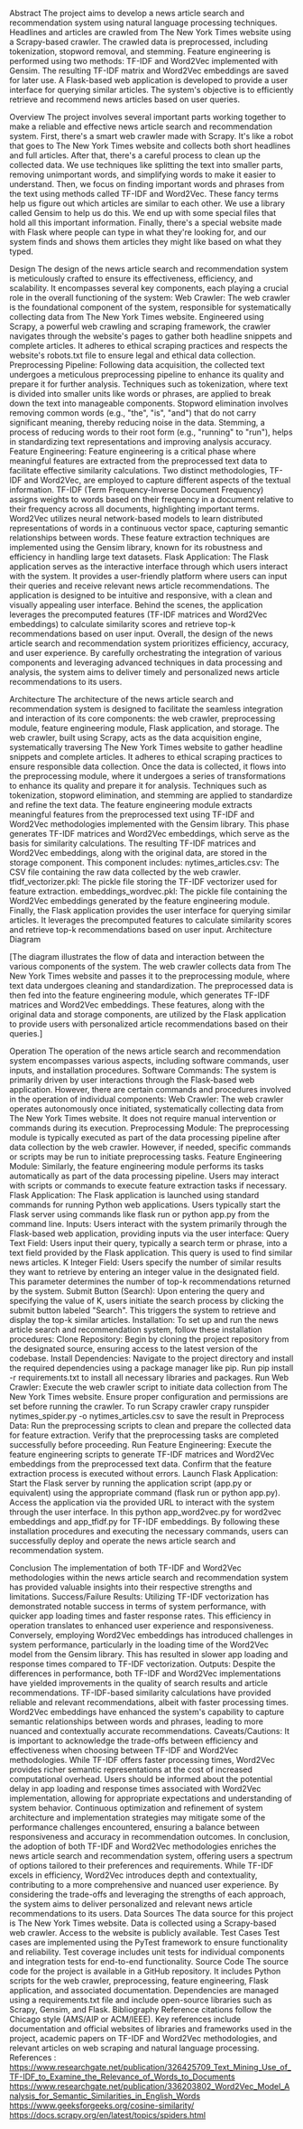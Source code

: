 Abstract
The project aims to develop a news article search and recommendation system using natural language processing techniques. Headlines and articles are crawled from The New York Times website using a Scrapy-based crawler. The crawled data is preprocessed, including tokenization, stopword removal, and stemming. Feature engineering is performed using two methods: TF-IDF and Word2Vec implemented with Gensim. The resulting TF-IDF matrix and Word2Vec embeddings are saved for later use. A Flask-based web application is developed to provide a user interface for querying similar articles. The system's objective is to efficiently retrieve and recommend news articles based on user queries.

Overview
The project involves several important parts working together to make a reliable and effective news article search and recommendation system. First, there's a smart web crawler made with Scrapy. It's like a robot that goes to The New York Times website and collects both short headlines and full articles. After that, there's a careful process to clean up the collected data. We use techniques like splitting the text into smaller parts, removing unimportant words, and simplifying words to make it easier to understand. Then, we focus on finding important words and phrases from the text using methods called TF-IDF and Word2Vec. These fancy terms help us figure out which articles are similar to each other. We use a library called Gensim to help us do this. We end up with some special files that hold all this important information. Finally, there's a special website made with Flask where people can type in what they're looking for, and our system finds and shows them articles they might like based on what they typed.

Design
The design of the news article search and recommendation system is meticulously crafted to ensure its effectiveness, efficiency, and scalability. It encompasses several key components, each playing a crucial role in the overall functioning of the system:
Web Crawler:
The web crawler is the foundational component of the system, responsible for systematically collecting data from The New York Times website.
Engineered using Scrapy, a powerful web crawling and scraping framework, the crawler navigates through the website's pages to gather both headline snippets and complete articles.
It adheres to ethical scraping practices and respects the website's robots.txt file to ensure legal and ethical data collection.
Preprocessing Pipeline:
Following data acquisition, the collected text undergoes a meticulous preprocessing pipeline to enhance its quality and prepare it for further analysis.
Techniques such as tokenization, where text is divided into smaller units like words or phrases, are applied to break down the text into manageable components.
Stopword elimination involves removing common words (e.g., "the", "is", "and") that do not carry significant meaning, thereby reducing noise in the data.
Stemming, a process of reducing words to their root form (e.g., "running" to "run"), helps in standardizing text representations and improving analysis accuracy.
Feature Engineering:
Feature engineering is a critical phase where meaningful features are extracted from the preprocessed text data to facilitate effective similarity calculations.
Two distinct methodologies, TF-IDF and Word2Vec, are employed to capture different aspects of the textual information.
TF-IDF (Term Frequency-Inverse Document Frequency) assigns weights to words based on their frequency in a document relative to their frequency across all documents, highlighting important terms.
Word2Vec utilizes neural network-based models to learn distributed representations of words in a continuous vector space, capturing semantic relationships between words.
These feature extraction techniques are implemented using the Gensim library, known for its robustness and efficiency in handling large text datasets.
Flask Application:
The Flask application serves as the interactive interface through which users interact with the system.
It provides a user-friendly platform where users can input their queries and receive relevant news article recommendations.
The application is designed to be intuitive and responsive, with a clean and visually appealing user interface.
Behind the scenes, the application leverages the precomputed features (TF-IDF matrices and Word2Vec embeddings) to calculate similarity scores and retrieve top-k recommendations based on user input.
Overall, the design of the news article search and recommendation system prioritizes efficiency, accuracy, and user experience. By carefully orchestrating the integration of various components and leveraging advanced techniques in data processing and analysis, the system aims to deliver timely and personalized news article recommendations to its users.



Architecture
The architecture of the news article search and recommendation system is designed to facilitate the seamless integration and interaction of its core components: the web crawler, preprocessing module, feature engineering module, Flask application, and storage.
The web crawler, built using Scrapy, acts as the data acquisition engine, systematically traversing The New York Times website to gather headline snippets and complete articles. It adheres to ethical scraping practices to ensure responsible data collection.
Once the data is collected, it flows into the preprocessing module, where it undergoes a series of transformations to enhance its quality and prepare it for analysis. Techniques such as tokenization, stopword elimination, and stemming are applied to standardize and refine the text data.
The feature engineering module extracts meaningful features from the preprocessed text using TF-IDF and Word2Vec methodologies implemented with the Gensim library. This phase generates TF-IDF matrices and Word2Vec embeddings, which serve as the basis for similarity calculations.
The resulting TF-IDF matrices and Word2Vec embeddings, along with the original data, are stored in the storage component. This component includes:
nytimes_articles.csv: The CSV file containing the raw data collected by the web crawler.
tfidf_vectorizer.pkl: The pickle file storing the TF-IDF vectorizer used for feature extraction.
embeddings_wordvec.pkl: The pickle file containing the Word2Vec embeddings generated by the feature engineering module.
Finally, the Flask application provides the user interface for querying similar articles. It leverages the precomputed features to calculate similarity scores and retrieve top-k recommendations based on user input.
Architecture Diagram








				

[The diagram illustrates the flow of data and interaction between the various components of the system. The web crawler collects data from The New York Times website and passes it to the preprocessing module, where text data undergoes cleaning and standardization. The preprocessed data is then fed into the feature engineering module, which generates TF-IDF matrices and Word2Vec embeddings. These features, along with the original data and storage components, are utilized by the Flask application to provide users with personalized article recommendations based on their queries.]

Operation
The operation of the news article search and recommendation system encompasses various aspects, including software commands, user inputs, and installation procedures.
Software Commands:
The system is primarily driven by user interactions through the Flask-based web application. However, there are certain commands and procedures involved in the operation of individual components:
Web Crawler:
The web crawler operates autonomously once initiated, systematically collecting data from The New York Times website. It does not require manual intervention or commands during its execution.
Preprocessing Module:
The preprocessing module is typically executed as part of the data processing pipeline after data collection by the web crawler. However, if needed, specific commands or scripts may be run to initiate preprocessing tasks.
Feature Engineering Module:
Similarly, the feature engineering module performs its tasks automatically as part of the data processing pipeline. Users may interact with scripts or commands to execute feature extraction tasks if necessary.
Flask Application:
The Flask application is launched using standard commands for running Python web applications. Users typically start the Flask server using commands like flask run or python app.py from the command line.
Inputs:
Users interact with the system primarily through the Flask-based web application, providing inputs via the user interface:
Query Text Field:
Users input their query, typically a search term or phrase, into a text field provided by the Flask application. This query is used to find similar news articles.
K Integer Field:
Users specify the number of similar results they want to retrieve by entering an integer value in the designated field. This parameter determines the number of top-k recommendations returned by the system.
Submit Button (Search):
Upon entering the query and specifying the value of K, users initiate the search process by clicking the submit button labeled "Search". This triggers the system to retrieve and display the top-k similar articles.
Installation:
To set up and run the news article search and recommendation system, follow these installation procedures:
Clone Repository:
Begin by cloning the project repository from the designated source, ensuring access to the latest version of the codebase.
Install Dependencies:
Navigate to the project directory and install the required dependencies using a package manager like pip. Run pip install -r requirements.txt to install all necessary libraries and packages.
Run Web Crawler:
Execute the web crawler script to initiate data collection from The New York Times website. Ensure proper configuration and permissions are set before running the crawler.
To run Scrapy crawler crapy runspider nytimes_spider.py -o nytimes_articles.csv to save the result in 
Preprocess Data:
Run the preprocessing scripts to clean and prepare the collected data for feature extraction. Verify that the preprocessing tasks are completed successfully before proceeding.
Run Feature Engineering:
Execute the feature engineering scripts to generate TF-IDF matrices and Word2Vec embeddings from the preprocessed text data. Confirm that the feature extraction process is executed without errors.
Launch Flask Application:
Start the Flask server by running the application script (app.py or equivalent) using the appropriate command (flask run or python app.py). Access the application via the provided URL to interact with the system through the user interface.
In this python app_word2vec.py for word2vec embeddings and app_tfidf.py  for TF-IDF embeddings.
By following these installation procedures and executing the necessary commands, users can successfully deploy and operate the news article search and recommendation system.

Conclusion
The implementation of both TF-IDF and Word2Vec methodologies within the news article search and recommendation system has provided valuable insights into their respective strengths and limitations.
Success/Failure Results:
Utilizing TF-IDF vectorization has demonstrated notable success in terms of system performance, with quicker app loading times and faster response rates. This efficiency in operation translates to enhanced user experience and responsiveness.
Conversely, employing Word2Vec embeddings has introduced challenges in system performance, particularly in the loading time of the Word2Vec model from the Gensim library. This has resulted in slower app loading and response times compared to TF-IDF vectorization.
Outputs:
Despite the differences in performance, both TF-IDF and Word2Vec implementations have yielded improvements in the quality of search results and article recommendations.
TF-IDF-based similarity calculations have provided reliable and relevant recommendations, albeit with faster processing times.
Word2Vec embeddings have enhanced the system's capability to capture semantic relationships between words and phrases, leading to more nuanced and contextually accurate recommendations.
Caveats/Cautions:
It is important to acknowledge the trade-offs between efficiency and effectiveness when choosing between TF-IDF and Word2Vec methodologies. While TF-IDF offers faster processing times, Word2Vec provides richer semantic representations at the cost of increased computational overhead.
Users should be informed about the potential delay in app loading and response times associated with Word2Vec implementation, allowing for appropriate expectations and understanding of system behavior.
Continuous optimization and refinement of system architecture and implementation strategies may mitigate some of the performance challenges encountered, ensuring a balance between responsiveness and accuracy in recommendation outcomes.
In conclusion, the adoption of both TF-IDF and Word2Vec methodologies enriches the news article search and recommendation system, offering users a spectrum of options tailored to their preferences and requirements. While TF-IDF excels in efficiency, Word2Vec introduces depth and contextuality, contributing to a more comprehensive and nuanced user experience. By considering the trade-offs and leveraging the strengths of each approach, the system aims to deliver personalized and relevant news article recommendations to its users.
Data Sources
The data source for this project is The New York Times website. Data is collected using a Scrapy-based web crawler. Access to the website is publicly available.
Test Cases
Test cases are implemented using the PyTest framework to ensure functionality and reliability. Test coverage includes unit tests for individual components and integration tests for end-to-end functionality.
Source Code
The source code for the project is available in a GitHub repository. It includes Python scripts for the web crawler, preprocessing, feature engineering, Flask application, and associated documentation. Dependencies are managed using a requirements.txt file and include open-source libraries such as Scrapy, Gensim, and Flask.
Bibliography
Reference citations follow the Chicago style (AMS/AIP or ACM/IEEE). Key references include documentation and official websites of libraries and frameworks used in the project, academic papers on TF-IDF and Word2Vec methodologies, and relevant articles on web scraping and natural language processing.
References :
https://www.researchgate.net/publication/326425709_Text_Mining_Use_of_TF-IDF_to_Examine_the_Relevance_of_Words_to_Documents
https://www.researchgate.net/publication/336203802_Word2Vec_Model_Analysis_for_Semantic_Similarities_in_English_Words
https://www.geeksforgeeks.org/cosine-similarity/
https://docs.scrapy.org/en/latest/topics/spiders.html






